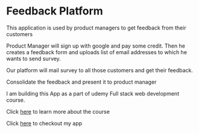 # Feedback Platform

This application is used by product managers to get feedback from their customers

Product Manager will sign up with google and pay some credit.
Then he creates a feedback form and uploads list of email addresses to which he wants to send survey.

Our platform will mail survey to all those customers and get their feedback.

Consolidate the feedback and present it to product manager

I am building this App as a part of udemy Full stack web development course.

Click [here](https://www.udemy.com/node-with-react-fullstack-web-development/) to learn more about the course

Click [here](https://protected-earth-25580.herokuapp.com/) to checkout my app
